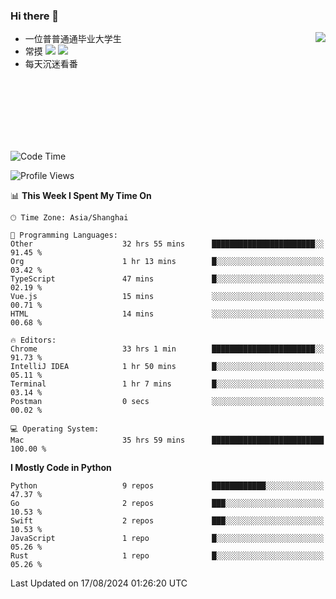 ### Hi there 👋


<a href="https://github.com/yanlc39">
  <img align="right" src="https://github-readme-stats.vercel.app/api?username=yanlc39&show_icons=true&hide_border=true&icon_color=586069&title_color=a0a9af">
</a>

- 一位普普通通毕业大学生
- 常摸 ![](https://img.shields.io/badge/-Python-3e74a2?style=flat-square&logo=Python&logoColor=fff) ![](https://img.shields.io/badge/-C%2B%2B-brightgreen?style=flat-square)
- 每天沉迷看番



<br><br><br><br><br><br>


<!--START_SECTION:waka-->
![Code Time](http://img.shields.io/badge/Code%20Time-217%20hrs%203%20mins-blue)

![Profile Views](http://img.shields.io/badge/Profile%20Views-0-blue)

📊 **This Week I Spent My Time On** 

```text
🕑︎ Time Zone: Asia/Shanghai

💬 Programming Languages: 
Other                    32 hrs 55 mins      ███████████████████████░░   91.45 % 
Org                      1 hr 13 mins        █░░░░░░░░░░░░░░░░░░░░░░░░   03.42 % 
TypeScript               47 mins             █░░░░░░░░░░░░░░░░░░░░░░░░   02.19 % 
Vue.js                   15 mins             ░░░░░░░░░░░░░░░░░░░░░░░░░   00.71 % 
HTML                     14 mins             ░░░░░░░░░░░░░░░░░░░░░░░░░   00.68 % 

🔥 Editors: 
Chrome                   33 hrs 1 min        ███████████████████████░░   91.73 % 
IntelliJ IDEA            1 hr 50 mins        █░░░░░░░░░░░░░░░░░░░░░░░░   05.11 % 
Terminal                 1 hr 7 mins         █░░░░░░░░░░░░░░░░░░░░░░░░   03.14 % 
Postman                  0 secs              ░░░░░░░░░░░░░░░░░░░░░░░░░   00.02 % 

💻 Operating System: 
Mac                      35 hrs 59 mins      █████████████████████████   100.00 % 
```

**I Mostly Code in Python** 

```text
Python                   9 repos             ████████████░░░░░░░░░░░░░   47.37 % 
Go                       2 repos             ███░░░░░░░░░░░░░░░░░░░░░░   10.53 % 
Swift                    2 repos             ███░░░░░░░░░░░░░░░░░░░░░░   10.53 % 
JavaScript               1 repo              █░░░░░░░░░░░░░░░░░░░░░░░░   05.26 % 
Rust                     1 repo              █░░░░░░░░░░░░░░░░░░░░░░░░   05.26 % 
```




 Last Updated on 17/08/2024 01:26:20 UTC
<!--END_SECTION:waka-->
